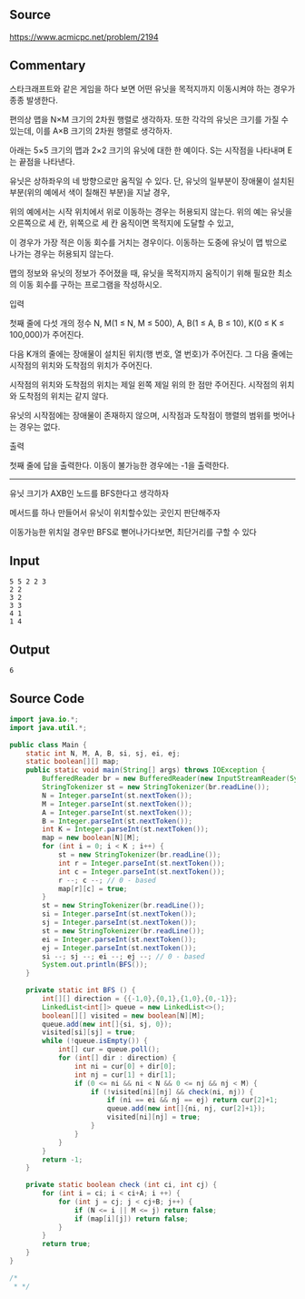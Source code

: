## Source
https://www.acmicpc.net/problem/2194  
  
## Commentary
  
스타크래프트와 같은 게임을 하다 보면 어떤 유닛을 목적지까지 이동시켜야 하는 경우가 종종 발생한다.  
  
  
편의상 맵을 N×M 크기의 2차원 행렬로 생각하자. 또한 각각의 유닛은 크기를 가질 수 있는데, 이를 A×B 크기의 2차원 행렬로 생각하자.  
  
  
아래는 5×5 크기의 맵과 2×2 크기의 유닛에 대한 한 예이다. S는 시작점을 나타내며 E는 끝점을 나타낸다.  
  
유닛은 상하좌우의 네 방향으로만 움직일 수 있다. 단, 유닛의 일부분이 장애물이 설치된 부분(위의 예에서 색이 칠해진 부분)을 지날 경우,  
  
  
위의 예에서는 시작 위치에서 위로 이동하는 경우는 허용되지 않는다. 위의 예는 유닛을 오른쪽으로 세 칸, 위쪽으로 세 칸 움직이면 목적지에 도달할 수 있고,  
  
  
이 경우가 가장 적은 이동 회수를 거치는 경우이다. 이동하는 도중에 유닛이 맵 밖으로 나가는 경우는 허용되지 않는다.  
  
맵의 정보와 유닛의 정보가 주어졌을 때, 유닛을 목적지까지 움직이기 위해 필요한 최소의 이동 회수를 구하는 프로그램을 작성하시오.  
  
입력  
  
첫째 줄에 다섯 개의 정수 N, M(1 ≤ N, M ≤ 500), A, B(1 ≤ A, B ≤ 10), K(0 ≤ K ≤ 100,000)가 주어진다.  
  
다음 K개의 줄에는 장애물이 설치된 위치(행 번호, 열 번호)가 주어진다. 그 다음 줄에는 시작점의 위치와 도착점의 위치가 주어진다.  
  
시작점의 위치와 도착점의 위치는 제일 왼쪽 제일 위의 한 점만 주어진다. 시작점의 위치와 도착점의 위치는 같지 않다.  
  
유닛의 시작점에는 장애물이 존재하지 않으며, 시작점과 도착점이 행렬의 범위를 벗어나는 경우는 없다.  
  
출력  
  
첫째 줄에 답을 출력한다. 이동이 불가능한 경우에는 -1을 출력한다.  
  
---  
  
유닛 크기가 AXB인 노드를 BFS한다고 생각하자  

메서드를 하나 만들어서 유닛이 위치할수있는 곳인지 판단해주자

이동가능한 위치일 경우만 BFS로 뻗어나가다보면, 최단거리를 구할 수 있다
  
## Input

```
5 5 2 2 3
2 2
3 2
3 3
4 1
1 4
```

## Output

```
6
```

## Source Code

```java
import java.io.*;  
import java.util.*;  
  
public class Main {  
    static int N, M, A, B, si, sj, ei, ej;  
    static boolean[][] map;  
    public static void main(String[] args) throws IOException {  
        BufferedReader br = new BufferedReader(new InputStreamReader(System.in));  
        StringTokenizer st = new StringTokenizer(br.readLine());  
        N = Integer.parseInt(st.nextToken());  
        M = Integer.parseInt(st.nextToken());  
        A = Integer.parseInt(st.nextToken());  
        B = Integer.parseInt(st.nextToken());  
        int K = Integer.parseInt(st.nextToken());  
        map = new boolean[N][M];  
        for (int i = 0; i < K ; i++) {  
            st = new StringTokenizer(br.readLine());  
            int r = Integer.parseInt(st.nextToken());  
            int c = Integer.parseInt(st.nextToken());  
            r --; c --; // 0 - based  
            map[r][c] = true;  
        }  
        st = new StringTokenizer(br.readLine());  
        si = Integer.parseInt(st.nextToken());  
        sj = Integer.parseInt(st.nextToken());  
        st = new StringTokenizer(br.readLine());  
        ei = Integer.parseInt(st.nextToken());  
        ej = Integer.parseInt(st.nextToken());  
        si --; sj --; ei --; ej --; // 0 - based  
        System.out.println(BFS());  
    }  
  
    private static int BFS () {  
        int[][] direction = {{-1,0},{0,1},{1,0},{0,-1}};  
        LinkedList<int[]> queue = new LinkedList<>();  
        boolean[][] visited = new boolean[N][M];  
        queue.add(new int[]{si, sj, 0});  
        visited[si][sj] = true;  
        while (!queue.isEmpty()) {  
            int[] cur = queue.poll();  
            for (int[] dir : direction) {  
                int ni = cur[0] + dir[0];  
                int nj = cur[1] + dir[1];  
                if (0 <= ni && ni < N && 0 <= nj && nj < M) {  
                    if (!visited[ni][nj] && check(ni, nj)) {  
                        if (ni == ei && nj == ej) return cur[2]+1;  
                        queue.add(new int[]{ni, nj, cur[2]+1});  
                        visited[ni][nj] = true;  
                    }  
                }  
            }  
        }  
        return -1;  
    }  
  
    private static boolean check (int ci, int cj) {  
        for (int i = ci; i < ci+A; i ++) {  
            for (int j = cj; j < cj+B; j++) {  
                if (N <= i || M <= j) return false;  
                if (map[i][j]) return false;  
            }  
        }  
        return true;  
    }  
}  
  
/*  
 * */

```
